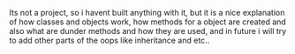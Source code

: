 Its not a project, so i havent built anything with it, but it is a nice explanation of how classes and objects work, how methods for a object are created and also what are dunder methods and how they are used, and in future i will try to add other parts of the oops like inheritance and etc..
